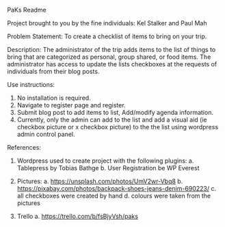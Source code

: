 PaKs Readme
 
Project brought to you by the fine individuals: Kel Stalker and Paul Mah
 
Problem Statement: To create a checklist of items to bring on your trip.
 
Description: The administrator of the trip adds items to the list of things to bring that are categorized as personal, group shared, or food items.  The administrator has access to update the lists checkboxes at the requests of individuals from their blog posts.
 
Use instructions:
1)    No installation is required.
2)    Navigate to register page and register.
3)    Submit blog post to add items to list, Add/modify agenda information.
4) Currently, only the admin can add to the list and add a visual aid (ie checkbox picture or x checkbox picture) to the the list using wordpress admin control panel.
 
References:
1)    Wordpress used to create project with the following plugins:
a.    Tablepress by Tobias Bathge
b.    User Registration be WP Everest
2)    Pictures:
a.     https://unsplash.com/photos/UmV2wr-Vbq8
b. https://pixabay.com/photos/backpack-shoes-jeans-denim-690223/
c. all checkboxes were created by hand
d.  colours were taken from the pictures

3)    Trello
a.     https://trello.com/b/fsBjyVsh/paks
